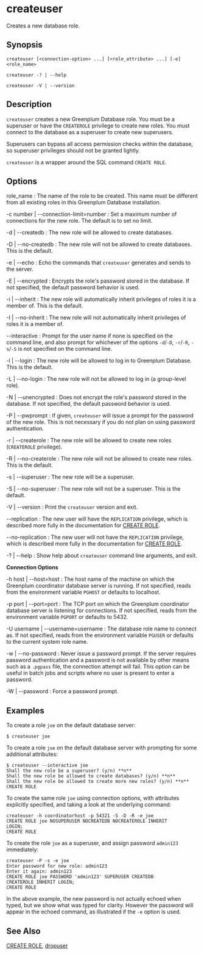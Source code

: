 # createuser 

Creates a new database role.

## <a id="section2"></a>Synopsis 

``` {#client_util_synopsis}
createuser [<connection-option> ...] [<role_attribute> ...] [-e] <role_name>

createuser -? | --help 

createuser -V | --version
```

## <a id="section3"></a>Description 

`createuser` creates a new Greenplum Database role. You must be a superuser or have the `CREATEROLE` privilege to create new roles. You must connect to the database as a superuser to create new superusers.

Superusers can bypass all access permission checks within the database, so superuser privileges should not be granted lightly.

`createuser` is a wrapper around the SQL command `CREATE ROLE`.

## <a id="section4"></a>Options 

role\_name
:   The name of the role to be created. This name must be different from all existing roles in this Greenplum Database installation.

-c number \| --connection-limit=number
:   Set a maximum number of connections for the new role. The default is to set no limit.

-d \| --createdb
:   The new role will be allowed to create databases.

-D \| --no-createdb
:   The new role will not be allowed to create databases. This is the default.

-e \| --echo
:   Echo the commands that `createuser` generates and sends to the server.

-E \| --encrypted
:   Encrypts the role's password stored in the database. If not specified, the default password behavior is used.

-i \| --inherit
:   The new role will automatically inherit privileges of roles it is a member of. This is the default.

-I \| --no-inherit
:   The new role will not automatically inherit privileges of roles it is a member of.

--interactive
:   Prompt for the user name if none is specified on the command line, and also prompt for whichever of the options `-d`/`-D`, `-r`/`-R`, `-s`/`-S` is not specified on the command line.

-l \| --login
:   The new role will be allowed to log in to Greenplum Database. This is the default.

-L \| --no-login
:   The new role will not be allowed to log in \(a group-level role\).

-N \| --unencrypted
:   Does not encrypt the role's password stored in the database. If not specified, the default password behavior is used.

-P \| --pwprompt
:   If given, `createuser` will issue a prompt for the password of the new role. This is not necessary if you do not plan on using password authentication.

-r \| --createrole
:   The new role will be allowed to create new roles \(`CREATEROLE` privilege\).

-R \| --no-createrole
:   The new role will not be allowed to create new roles. This is the default.

-s \| --superuser
:   The new role will be a superuser.

-S \| --no-superuser
:   The new role will not be a superuser. This is the default.

-V \| --version
:   Print the `createuser` version and exit.

--replication
:   The new user will have the `REPLICATION` privilege, which is described more fully in the documentation for [CREATE ROLE](../../ref_guide/sql_commands/CREATE_ROLE.html).

--no-replication
:   The new user will not have the `REPLICATION` privilege, which is described more fully in the documentation for [CREATE ROLE](../../ref_guide/sql_commands/CREATE_ROLE.html).

-? \| --help
:   Show help about `createuser` command line arguments, and exit.

**Connection Options**

-h host \| --host=host
:   The host name of the machine on which the Greenplum coordinator database server is running. If not specified, reads from the environment variable `PGHOST` or defaults to localhost.

-p port \| --port=port
:   The TCP port on which the Greenplum coordinator database server is listening for connections. If not specified, reads from the environment variable `PGPORT` or defaults to 5432.

-U username \| --username=username
:   The database role name to connect as. If not specified, reads from the environment variable `PGUSER` or defaults to the current system role name.

-w \| --no-password
:   Never issue a password prompt. If the server requires password authentication and a password is not available by other means such as a `.pgpass` file, the connection attempt will fail. This option can be useful in batch jobs and scripts where no user is present to enter a password.

-W \| --password
:   Force a password prompt.

## <a id="section6"></a>Examples 

To create a role `joe` on the default database server:

```
$ createuser joe
```

To create a role `joe` on the default database server with prompting for some additional attributes:

```
$ createuser --interactive joe
Shall the new role be a superuser? (y/n) **n**
Shall the new role be allowed to create databases? (y/n) **n**
Shall the new role be allowed to create more new roles? (y/n) **n**
CREATE ROLE
```

To create the same role `joe` using connection options, with attributes explicitly specified, and taking a look at the underlying command:

```
createuser -h coordinatorhost -p 54321 -S -D -R -e joe
CREATE ROLE joe NOSUPERUSER NOCREATEDB NOCREATEROLE INHERIT 
LOGIN;
CREATE ROLE
```

To create the role `joe` as a superuser, and assign password `admin123` immediately:

```
createuser -P -s -e joe
Enter password for new role: admin123
Enter it again: admin123
CREATE ROLE joe PASSWORD 'admin123' SUPERUSER CREATEDB 
CREATEROLE INHERIT LOGIN;
CREATE ROLE
```

In the above example, the new password is not actually echoed when typed, but we show what was typed for clarity. However the password will appear in the echoed command, as illustrated if the `-e` option is used.

## <a id="section7"></a>See Also 

[CREATE ROLE](../../ref_guide/sql_commands/CREATE_ROLE.html), [dropuser](dropuser.html)

